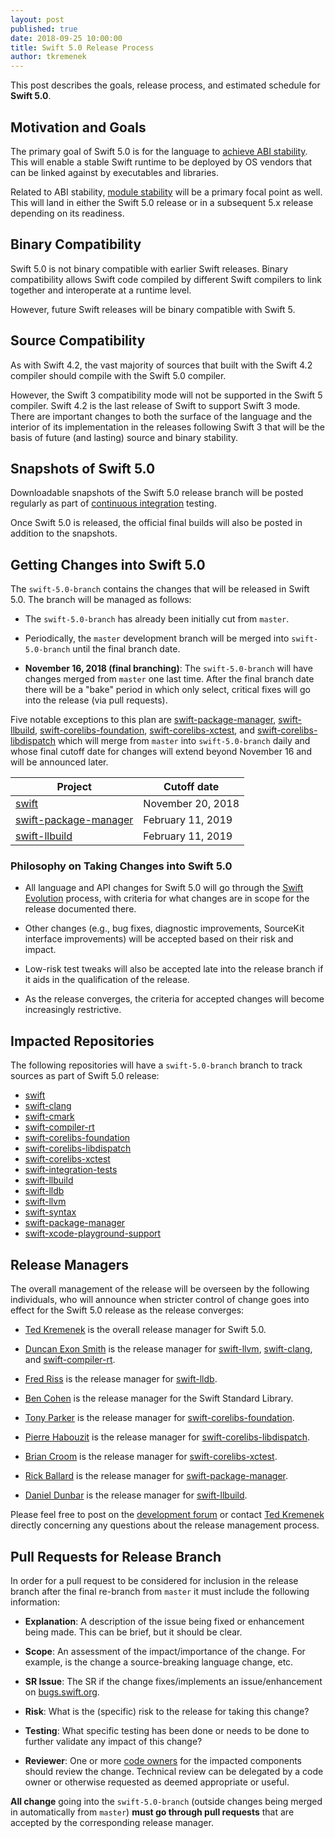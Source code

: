 ```yaml
---
layout: post
published: true
date: 2018-09-25 10:00:00
title: Swift 5.0 Release Process
author: tkremenek
---
```


This post describes the goals, release process, and estimated schedule for
**Swift 5.0**.

## Motivation and Goals

The primary goal of Swift 5.0 is for the language to
[achieve ABI stability](/abi-stability/).  This will enable a stable Swift
runtime to be deployed by OS vendors that can be linked against by executables
and libraries.

Related to ABI stability, [module stability](https://forums.swift.org/t/plan-for-module-stability/14551)
will be a primary focal point as well.  This will
land in either the Swift 5.0 release or in a subsequent 5.x release
depending on its readiness.

## Binary Compatibility

Swift 5.0 is not binary compatible with earlier Swift releases.  Binary
compatibility allows Swift code compiled by different Swift compilers to
link together and interoperate at a runtime level.

However, future Swift releases will be binary compatible with Swift 5.

## Source Compatibility

As with Swift 4.2, the vast majority of sources that built with the Swift 4.2
compiler should compile with the Swift 5.0 compiler.

However, the Swift 3 compatibility mode will not be supported in the Swift 5
compiler.  Swift 4.2 is the last release of Swift to support Swift 3 mode.
There are important changes to both the surface of the language and the
interior of its implementation in the releases following Swift 3 that will be
the basis of future (and lasting) source and binary stability.

## Snapshots of Swift 5.0

Downloadable snapshots of the Swift 5.0 release branch will be posted
regularly as part of [continuous integration](https://ci.swift.org) testing.

Once Swift 5.0 is released, the official final builds will also be posted in
addition to the snapshots.

## Getting Changes into Swift 5.0

The `swift-5.0-branch` contains the changes that will be released in Swift
5.0.  The branch will be managed as follows:

* The `swift-5.0-branch` has already been initially cut from `master`.

* Periodically, the `master` development branch will be merged into
  `swift-5.0-branch` until the final branch date.

* **November 16, 2018 (final branching)**: The `swift-5.0-branch` will have
  changes merged from `master` one last time.  After the final branch date
  there will be a "bake" period in which only select, critical fixes will go
  into the release (via pull requests).

Five notable exceptions to this plan are [swift-package-manager],
[swift-llbuild], [swift-corelibs-foundation], [swift-corelibs-xctest], and
[swift-corelibs-libdispatch] which
will merge from `master` into `swift-5.0-branch` daily and whose final cutoff
date for changes will extend beyond November 16 and will be announced later.

| Project  | Cutoff date  |
|---|---|
|  [swift] |  November 20, 2018 |
|  [swift-package-manager] |  February 11, 2019 |
|  [swift-llbuild] |  February 11, 2019 |

### Philosophy on Taking Changes into Swift 5.0

- All language and API changes for Swift 5.0 will go through the [Swift
  Evolution](https://github.com/swiftlang/swift-evolution) process, with criteria
  for what changes are in scope for the release documented there.

- Other changes (e.g., bug fixes, diagnostic improvements, SourceKit interface
  improvements) will be accepted based on their risk and impact.

- Low-risk test tweaks will also be accepted late into the release branch if
  it aids in the qualification of the release.

- As the release converges, the criteria for accepted changes will become
  increasingly restrictive.

## Impacted Repositories

The following repositories will have a `swift-5.0-branch` branch to track
sources as part of Swift 5.0 release:

* [swift]
* [swift-clang]
* [swift-cmark]
* [swift-compiler-rt]
* [swift-corelibs-foundation]
* [swift-corelibs-libdispatch]
* [swift-corelibs-xctest]
* [swift-integration-tests]
* [swift-llbuild]
* [swift-lldb]
* [swift-llvm]
* [swift-syntax]
* [swift-package-manager]
* [swift-xcode-playground-support]

## Release Managers

The overall management of the release will be overseen by the following
individuals, who will announce when stricter control of change goes into
effect for the Swift 5.0 release as the release converges:

- [Ted Kremenek] is the overall release manager for Swift 5.0.

- [Duncan Exon Smith](https://github.com/dexonsmith) is the release manager for
  [swift-llvm], [swift-clang], and [swift-compiler-rt].

- [Fred Riss](https://github.com/orgs/apple/people/fredriss) is the release manager for [swift-lldb].

- [Ben Cohen](https://github.com/airspeedswift) is the release manager for the
  Swift Standard Library.

- [Tony Parker](https://github.com/parkera) is the release manager for
  [swift-corelibs-foundation].

- [Pierre Habouzit](https://github.com/MadCoder) is the release manager for
  [swift-corelibs-libdispatch].

- [Brian Croom](https://github.com/briancroom) is the release manager for
  [swift-corelibs-xctest].

- [Rick Ballard](https://github.com/rballard) is the release manager for
  [swift-package-manager].

- [Daniel Dunbar](https://github.com/ddunbar) is the release manager for
  [swift-llbuild].

Please feel free to post on the [development forum](https://forums.swift.org/c/development/compiler)
or contact [Ted Kremenek] directly concerning any questions about the release management
process.

## Pull Requests for Release Branch

In order for a pull request to be considered for inclusion in the release
branch after the final re-branch from `master` it must include the following
information:

- **Explanation**: A description of the issue being fixed or enhancement being
  made.  This can be brief, but it should be clear.

- **Scope**: An assessment of the impact/importance of the change. For
  example, is the change a source-breaking language change, etc.

- **SR Issue**: The SR if the change fixes/implements an issue/enhancement on
  [bugs.swift.org](https://bugs.swift.org).

- **Risk**: What is the (specific) risk to the release for taking this change?

- **Testing**: What specific testing has been done or needs to be done to
  further validate any impact of this change?

- **Reviewer**: One or more [code owners](/community/#code-owners)
  for the impacted components should review the change. Technical review can
  be delegated by a code owner or otherwise requested as deemed appropriate or
  useful.

**All change** going into the `swift-5.0-branch` (outside changes being merged
in automatically from `master`) **must go through pull requests** that are
accepted by the corresponding release manager.

[Ted Kremenek]: https://github.com/tkremenek
[swift]: https://github.com/apple/swift
[swift-llvm]: https://github.com/apple/swift-llvm
[swift-clang]: https://github.com/apple/swift-clang
[swift-lldb]: https://github.com/apple/swift-lldb
[swift-cmark]: https://github.com/swiftlang/swift-cmark
[swift-syntax]: https://github.com/swiftlang/swift-syntax
[swift-llbuild]: https://github.com/swiftlang/swift-llbuild
[swift-compiler-rt]: https://github.com/apple/swift-compiler-rt
[swift-package-manager]: https://github.com/swiftlang/swift-package-manager
[swift-corelibs-foundation]: https://github.com/swiftlang/swift-corelibs-foundation
[swift-corelibs-libdispatch]: https://github.com/apple/swift-corelibs-libdispatch
[swift-xcode-playground-support]: https://github.com/apple/swift-xcode-playground-support
[swift-integration-tests]: https://github.com/swiftlang/swift-integration-tests
[swift-corelibs-xctest]: https://github.com/swiftlang/swift-corelibs-xctest
